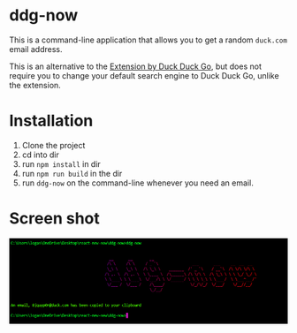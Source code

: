 # ddg-now

This is a command-line application that allows you to get a random `duck.com` email address.

This is an alternative to the [Extension by Duck Duck Go](https://duckduckgo.com/email/), but does not require you to
change your default search engine to Duck Duck Go, unlike the extension.

# Installation
1) Clone the project
2) cd into dir
3) run `npm install` in dir
4) run `npm run build` in the dir
5) run `ddg-now` on the command-line whenever you need an email.

# Screen shot
![img.png](img.png)
